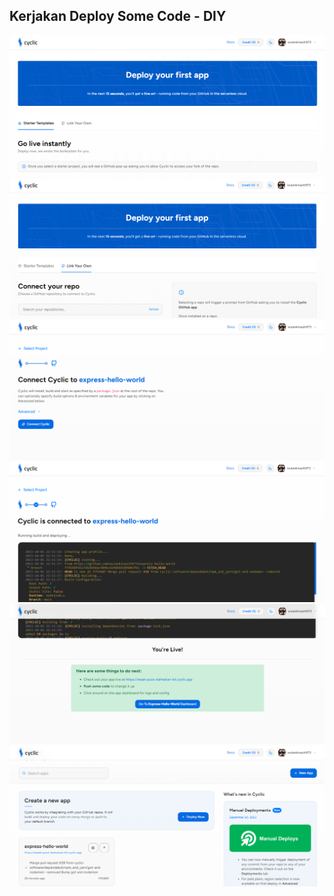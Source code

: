 ## Kerjakan Deploy Some Code - DIY
![](gambar-04.png)
![](gambar-05.png)
![](gambar-06.png)
![](gambar-07.png)
![](gambar-08.png)
![](gambar-09.png)